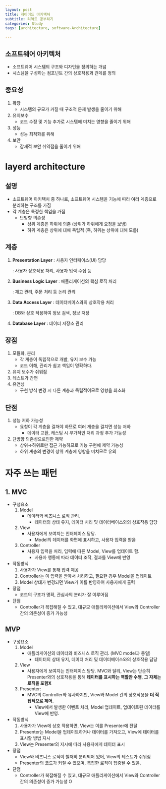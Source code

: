```yaml
---
layout: post
title: 레이어드 아키텍쳐
subtitle: 리액트 공부하기
categories: Study
tags: [architecture, software-Architecture]

---
```


## 소프트웨어 아키텍처

- 소프트웨어 시스템의 구조와 디자인을 정의하는 개념
- 시스템을 구성하는 컴포넌트 간의 상호작용과 관계를 정의

## 중요성

1. 확장
    - 시스템의 규모가 커질 때 구조적 문제 발생을 줄이기 위해
2. 유지보수
    - 코드 수정 및 기능 추가로 시스템에 미치는 영향을 줄이기 위해
3. 성능
    - 성능 최적화를 위해
4. 보안
    - 잠재적 보안 취약점을 줄이기 위해

# layerd architecture

## 설명

- 소프트웨어 아키텍처 중 하나로, 소프트웨어 시스템을 기능에 따라 여러 계층으로 분리하는 구조를 가짐
- 각 계층은 특정한 책임을 가짐
    - 단방향 의존성
        - 상위 계층은 하위에 의존 (상위가 하위에게 요청을 보냄)
        - 하위 계층은 상위에 대해 독립적 (즉, 하위는 상위에 대해 모름)

## 계층

1. **Presentation Layer** : 사용자 인터페이스(UI) 담당
    
    : 사용자 상호작용 처리, 사용자 입력 수집 등
    
2. **Business Logic Layer** : 애플리케이션의 핵심 로직 처리
    
    : 재고 관리, 주문 처리 등 논리 관리
    
3. **Data Access Layer** : 데이터베이스와의 상호작용 처리
    
    : DB와 상호 작용하여 정보 검색, 정보 저장
    
4. **Database Layer** : 데이터 저장소 관리

## 장점

1. 모듈화, 분리
    - 각 계층이 독립적으로 개발, 유지 보수 가능
    - 코드 이해, 관리가 쉽고 책임이 명확하다.
2. 유지 보수가 쉬워짐
3. 테스트가 간편
4. 유연성
    - 구현 방식 변경 시 다른 계층과 독립적이므로 영향을 최소화

## 단점

1. 성능 저하 가능성
    - 요청이 각 계층을 걸쳐야 하므로 여러 계층을 걸치면 성능 저하
        - 데이터 교환, 캐스팅 시 부가적인 처리 과정 추가 가능성
2. 단방향 의존성으로인한 제약
    - 상위→하위로만 접근 가능하므로 기능 구현에 제약 가능성
    - 하위 계층의 변경이 상위 계층에 영향을 미치므로 유의

# 자주 쓰는 패턴

## 1. MVC

- 구성요소
    1. Model
        - 데이터와 비즈니스 로직 관리.
            - 데이터의 상태 유지, 데이터 처리 및 데이터베이스와의 상호작용 담당
    2. View
        - 사용자에게 보여지는 인터페이스 담당.
            - Model의 데이터를 화면에 표시하고, 사용자 입력을 받음
    3. Controller
        - 사용자 입력을 처리, 입력에 따른 Model, View를 업데이트 함.
            - 사용자 행동에 따라 데이터 조작, 결과를 View에 반영
- 작동방식
    1. 사용자가 View를 통해 입력 제공
    2. Controller는 이 입력을 받아서 처리하고, 필요한 경우 Model을 업데이트
    3. Model 상태가 변경되면 View가 이를 반영하여 사용자에게 출력
- 장점
    - 코드의 구조가 명확, 관심사의 분리가 잘 이루어짐
- 단점
    - Controller가 복잡해질 수 있고, 
    대규모 애플리케이션에서 View와 Controller 간의 의존성이 증가 가능성

## MVP

- 구성요소
    1. Model
        - 애플리케이션의 데이터와 비즈니스 로직 관리. 
        (MVC model과 동일)
            - 데이터의 상태 유지, 데이터 처리 및 데이터베이스와의 상호작용 담당
    2. View
        - 사용자에게 보여지는 인터페이스 담당. 
        MVC와 달리, View는 단순히 Presenter와의 상호작용을 통해 **데이터를 표시하는 역할만 수행**, **그 자체는 로직을 포함X**
    3. Presenter:
        - MVC의 Controller와 유사하지만, View와 Model 간의 상호작용을 **더 직접적으로 제어.**
            - View에서 발생한 이벤트 처리, Model 업데이트, 업데이트된 데이터를 View에 반영.
- 작동방식
    1. 사용자가 View에 상호 작용하면, View는 이를 Presenter에 전달
    2. Presenter는 Model을 업데이트하거나 데이터를 가져오고, View에 데이터를 표시할 방법 지시
    3. View는 Presenter의 지시에 따라 사용자에게 데이터 표시
- 장점
    - View와 비즈니스 로직이 철저히 분리되어 있어, View의 테스트가 쉬워짐
    - Presenter의 코드가 커질 수 있으며, 복잡한 로직이 집중될 수 있음.
- 단점
    - Controller가 복잡해질 수 있고, 
    대규모 애플리케이션에서 View와 Controller 간의 의존성이 증가 가능성 O